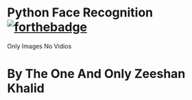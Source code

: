 
# Python Face Recognition [![forthebadge](https://forthebadge.com/images/badges/made-with-python.svg)](https://forthebadge.com)

Only Images No Vidios

# By The One And Only Zeeshan Khalid
